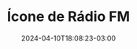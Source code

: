 ---
title: "Ícone de Rádio FM"
date: 2024-04-10T18:08:23-03:00
draft: false
type: "post"
layout: "single"
tags: ['Ícone']
source: "Layers"
source_link: "https://layers.to/layers/clupq3z2t001ajt0cp15vr5hg"
media: "/uploads/acb79653-1cc6-49e4-87bf-d119aa97ee6f-FM-Radio-App-2x.webp"
media_type: "image"
---